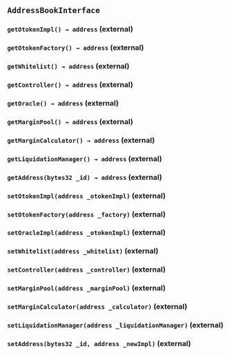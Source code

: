 ## `AddressBookInterface`

### `getOtokenImpl() → address` (external)

### `getOtokenFactory() → address` (external)

### `getWhitelist() → address` (external)

### `getController() → address` (external)

### `getOracle() → address` (external)

### `getMarginPool() → address` (external)

### `getMarginCalculator() → address` (external)

### `getLiquidationManager() → address` (external)

### `getAddress(bytes32 _id) → address` (external)

### `setOtokenImpl(address _otokenImpl)` (external)

### `setOtokenFactory(address _factory)` (external)

### `setOracleImpl(address _otokenImpl)` (external)

### `setWhitelist(address _whitelist)` (external)

### `setController(address _controller)` (external)

### `setMarginPool(address _marginPool)` (external)

### `setMarginCalculator(address _calculator)` (external)

### `setLiquidationManager(address _liquidationManager)` (external)

### `setAddress(bytes32 _id, address _newImpl)` (external)
